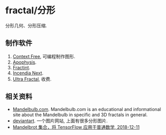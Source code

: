 # fractal/分形

分形几何、分形压缩.

## 制作软件

1. [Context Free](https://www.contextfreeart.org), 可编程制作图形.
2. [Apophysis](http://www.apophysis.org).
3. [Fractint](https://fractint.org/).
4. [Incendia Next](https://www.incendia.net).
5. [Ultra Fractal](https://www.ultrafractal.com), 收费.

## 相关资料

* [Mandelbulb.com](http://www.mandelbulb.com). Mandelbulb.com is an educational and informational site about the Mandelbulb in specific and 3D fractals in general.
* [deviantart](https://www.deviantart.com/popular-all-time/?section=&global=1&q=fractal). 一个图片网站, 上面有很多分形图片.
* [Mandelbrot 集合，将 TensorFlow 应用于普通数学, 2018-12-11](https://www.tensorflowers.cn/t/7474)
